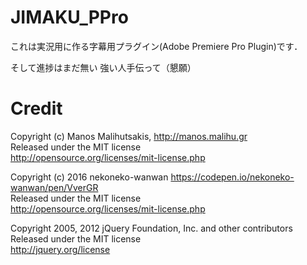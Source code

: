 # JIMAKU_PPro
これは実況用に作る字幕用プラグイン(Adobe Premiere Pro Plugin)です．

そして進捗はまだ無い
強い人手伝って（懇願）

# Credit

Copyright (c) Manos Malihutsakis, http://manos.malihu.gr<br>
Released under the MIT license<br>
http://opensource.org/licenses/mit-license.php<br>

Copyright (c) 2016 nekoneko-wanwan https://codepen.io/nekoneko-wanwan/pen/VverGR<br>
Released under the MIT license<br>
http://opensource.org/licenses/mit-license.php<br>

Copyright 2005, 2012 jQuery Foundation, Inc. and other contributors<br>
Released under the MIT license<br>
http://jquery.org/license<br>
